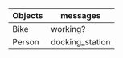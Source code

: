 |Objects       | messages       |
|------------- |--------------- |
|Bike          |working?        |
|Person        |docking_station |

